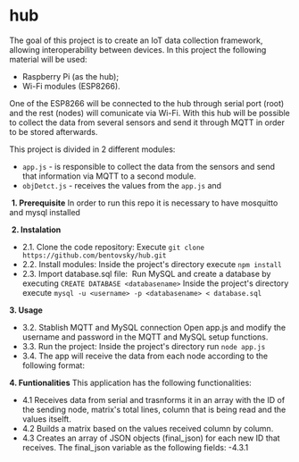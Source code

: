 # hub

The goal of this project is to create an IoT data collection framework, allowing interoperability between devices.
In this project the following material will be used:
- Raspberry Pi (as the hub);
- Wi-Fi modules (ESP8266).

One of the ESP8266 will be connected to the hub through serial port (root) and the rest (nodes) will comunicate via Wi-Fi.
With this hub will be possible to collect the data from several sensors and send it through MQTT in order to be stored afterwards.

This project is divided in 2 different modules:
- `app.js` - is responsible to collect the data from the sensors and send that information via MQTT to a second module.
- `objDetct.js` - receives the values from the `app.js` and 

 **1. Prerequisite** 
In order to run this repo it is necessary to have mosquitto and mysql installed

 **2. Instalation**
 - 2.1. Clone the code repository:
Execute `git clone https://github.com/bentovsky/hub.git`
 - 2.2. Install modules:
Inside the project's directory execute `npm install`
 - 2.3. Import database.sql file:
 Run MySQL and create a database by executing `CREATE DATABASE <databasename>`
Inside the project's directory execute `mysql -u <username> -p <databasename> < database.sql`

**3. Usage**
 - 3.2. Stablish MQTT and MySQL connection
    Open app.js and modify the username and password in the MQTT and MySQL setup functions.
 - 3.3. Run the project:
    Inside the project's directory run `node app.js`
 - 3.4. The app will receive the data from each node according to the following format:

**4. Funtionalities**
 This application has the following functionalities:
  - 4.1 Receives data from serial and trasnforms it in an array with the ID of the sending node, matrix's total lines, column that is being read and the values itselft.
  - 4.2 Builds a matrix based on the values received column by column.
  - 4.3 Creates an array of JSON objects (final_json) for each new ID that receives. The final_json variable as the following fields: 
   -4.3.1 

